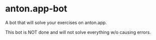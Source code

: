 # anton.app-bot
A bot that will solve your exercises on anton.app.

This bot is NOT done and will not solve everything w/o causing errors.
